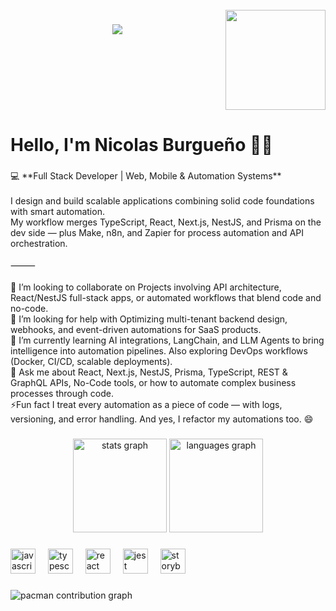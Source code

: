 <br clear="both">

<img align="right" height="160" src="https://media1.giphy.com/media/v1.Y2lkPTc5MGI3NjExZTQ2Z3FjbG81bmtycTA4OG5iN2Rybmx3aWY1cm85cDBrbGZwbzU0diZlcD12MV9pbnRlcm5hbF9naWZfYnlfaWQmY3Q9Zw/gVlgj80ZLp9yo/giphy.gif"  />

###

<div align="center">
  <img src="https://visitor-badge.laobi.icu/badge?page_id=nicolasburgueno.nicolasburgueno&left_color=mediumaquamarine&right_color=mediumaquamarine&left_text=Visitors"  />
</div>

###

<br clear="both">

<h1 align="left">Hello, I'm Nicolas Burgueño 👋🏻</h1>

###

<p align="left">💻 **Full Stack Developer | Web, Mobile & Automation Systems**<br><br>I design and build scalable applications combining solid code foundations with smart automation.<br>My workflow merges TypeScript, React, Next.js, NestJS, and Prisma on the dev side — plus Make, n8n, and Zapier for process automation and API orchestration.<br><br>⸻<br><br>👯 I’m looking to collaborate on Projects involving API architecture, React/NestJS full-stack apps, or automated workflows that blend code and no-code.<br>🤝 I’m looking for help with Optimizing multi-tenant backend design, webhooks, and event-driven automations for SaaS products.<br>🌱 I’m currently learning AI integrations, LangChain, and LLM Agents to bring intelligence into automation pipelines. Also exploring DevOps workflows (Docker, CI/CD, scalable deployments).<br>💬 Ask me about React, Next.js, NestJS, Prisma, TypeScript, REST & GraphQL APIs, No-Code tools, or how to automate complex business processes through code.<br>⚡Fun fact I treat every automation as a piece of code — with logs, versioning, and error handling. And yes, I refactor my automations too. 😄</p>

###

<div align="center">
  <img src="https://github-readme-stats.vercel.app/api?username=nicolasburgueno&hide_title=false&hide_rank=false&show_icons=true&include_all_commits=true&count_private=true&disable_animations=false&theme=vue&locale=en&hide_border=true&order=1" height="150" alt="stats graph"  />
  <img src="https://github-readme-stats.vercel.app/api/top-langs?username=nicolasburgueno&locale=en&hide_title=false&layout=compact&card_width=320&langs_count=5&theme=vue-dark&hide_border=true&order=2" height="150" alt="languages graph"  />
</div>

###

<div align="left">
  <img src="https://cdn.jsdelivr.net/gh/devicons/devicon/icons/javascript/javascript-original.svg" height="40" alt="javascript logo"  />
  <img width="12" />
  <img src="https://cdn.jsdelivr.net/gh/devicons/devicon/icons/typescript/typescript-original.svg" height="40" alt="typescript logo"  />
  <img width="12" />
  <img src="https://cdn.jsdelivr.net/gh/devicons/devicon/icons/react/react-original.svg" height="40" alt="react logo"  />
  <img width="12" />
  <img src="https://cdn.jsdelivr.net/gh/devicons/devicon/icons/jest/jest-plain.svg" height="40" alt="jest logo"  />
  <img width="12" />
  <img src="https://cdn.jsdelivr.net/gh/devicons/devicon/icons/storybook/storybook-original.svg" height="40" alt="storybook logo"  />
</div>

###

<picture>
  <source media="(prefers-color-scheme: dark)" srcset="https://raw.githubusercontent.com/nicolasburgueno/nicolasburgueno/output/pacman-contribution-graph-dark.svg">
  <source media="(prefers-color-scheme: light)" srcset="https://raw.githubusercontent.com/nicolasburgueno/nicolasburgueno/output/pacman-contribution-graph.svg">
  <img alt="pacman contribution graph" src="https://raw.githubusercontent.com/nicolasburgueno/nicolasburgueno/output/pacman-contribution-graph.svg">
</picture>

###
